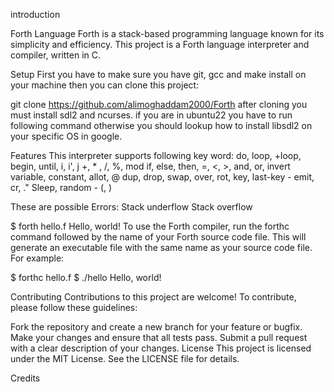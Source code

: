 introduction 

Forth Language
Forth is a stack-based programming language known for its simplicity and efficiency. This project is a Forth language interpreter and compiler, written in C.

Setup
First you have to make sure you have git, gcc and make install on your machine then you can clone this project:

git clone https://github.com/alimoghaddam2000/Forth
after cloning you must install sdl2 and ncurses. if you are in ubuntu22 you have to run following command otherwise you should lookup how to install libsdl2 on your specific OS in google.

Features
This interpreter supports following key word:
do, loop, +loop, begin, until, i, i', j
+, * , /, %, mod
if, else, then, =, <, >, and, or, invert
variable, constant, allot, @
dup, drop, swap, over, rot,
key, last-key - emit, cr, ."
Sleep, random - (, )

These are possible Errors:
Stack underflow
Stack overflow






































$ forth hello.f
Hello, world!
To use the Forth compiler, run the forthc command followed by the name of your Forth source code file. This will generate an executable file with the same name as your source code file. For example:

$ forthc hello.f
$ ./hello
Hello, world!

Contributing
Contributions to this project are welcome! To contribute, please follow these guidelines:

Fork the repository and create a new branch for your feature or bugfix.
Make your changes and ensure that all tests pass.
Submit a pull request with a clear description of your changes.
License
This project is licensed under the MIT License. See the LICENSE file for details.

Credits





